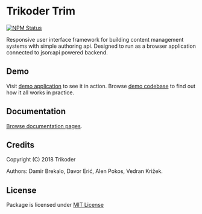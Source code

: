 # Trikoder Trim
[![NPM Status](https://img.shields.io/npm/v/@trikoder/trim.svg)](https://www.npmjs.com/package/@trikoder/trim)

Responsive user interface framework for building content management systems with simple authoring api.
Designed to run as a browser application connected to json:api powered backend.

## Demo
Visit [demo application](https://trikoder.github.io/trim/demo/index.html) to see it in action.
Browse [demo codebase](./demo) to find out how it all works in practice.

## Documentation
[Browse documentation pages](https://trikoder.github.io/trim).

## Credits
Copyright (C) 2018 Trikoder

Authors: Damir Brekalo, Davor Erić, Alen Pokos, Vedran Križek.

## License
Package is licensed under [MIT License](./LICENSE)
